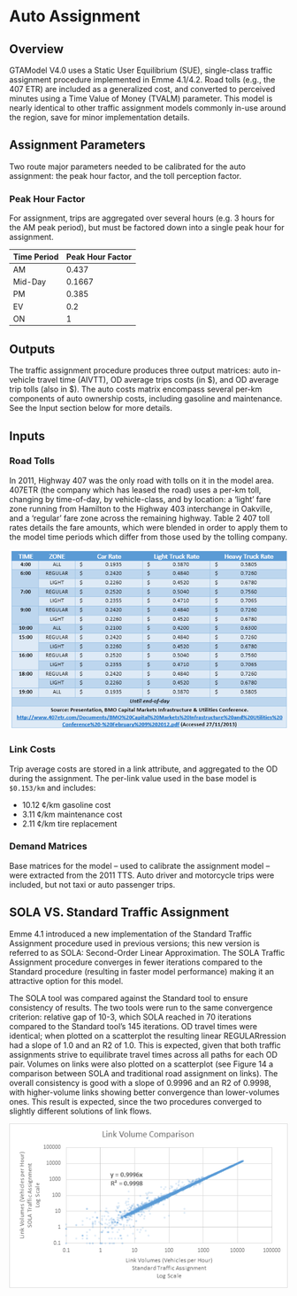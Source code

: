 # Auto Assignment

## Overview

GTAModel V4.0 uses a Static User Equilibrium (SUE), single-class traffic assignment procedure implemented in Emme 4.1/4.2. Road tolls (e.g., the 407 ETR) are included as a generalized cost, and converted to perceived minutes using a Time Value of Money (TVALM) parameter. This model is nearly identical to other traffic assignment models commonly in-use around the region, save for minor implementation details. 

## Assignment Parameters

Two route major parameters needed to be calibrated for the auto assignment: the peak hour factor, and the toll perception factor.

### Peak Hour Factor

For assignment, trips are aggregated over several hours (e.g. 3 hours for the AM peak period), but must be factored down into a single peak hour for assignment.

| Time Period | Peak Hour Factor |
|-------------|------------------|
| AM          | 0.437            |
| Mid-Day     | 0.1667           |
| PM          | 0.385            |
| EV          | 0.2              |
| ON          | 1                |

## Outputs

The traffic assignment procedure produces three output matrices: auto in-vehicle travel time (AIVTT), OD average trips costs (in $), and OD average trip tolls (also in $). The auto costs matrix encompass several per-km components of auto ownership costs, including gasoline and maintenance. See the Input section below for more details.

## Inputs

### Road Tolls

In 2011, Highway 407 was the only road with tolls on it in the model area. 407ETR (the company which has leased the road) uses a per-km toll, changing by time-of-day, by vehicle-class, and by location: a ‘light’ fare zone running from Hamilton to the Highway 403 interchange in Oakville, and a ‘regular’ fare zone across the remaining highway.   Table 2 407 toll rates details the fare amounts, which were blended in order to apply them to the model time periods which differ from those used by the tolling company. 

![alt text](images/407Tolls.png "407 Tolls")

### Link Costs

Trip average costs are stored in a link attribute, and aggregated to the OD during the assignment. The per-link value used in the base model is `$0.153/km` and includes:

* 10.12 ¢/km gasoline cost
* 3.11 ¢/km maintenance cost
* 2.11 ¢/km tire replacement

### Demand Matrices

Base matrices for the model – used to calibrate the assignment model – were extracted from the 2011 TTS. Auto driver and motorcycle trips were included, but not taxi or auto passenger trips. 

## SOLA VS. Standard Traffic Assignment

Emme 4.1 introduced a new implementation of the Standard Traffic Assignment procedure used in previous versions; this new version is referred to as SOLA: Second-Order Linear Approximation. The SOLA Traffic Assignment procedure converges in fewer iterations compared to the Standard procedure (resulting in faster model performance) making it an attractive option for this model.

The SOLA tool was compared against the Standard tool to ensure consistency of results. The two tools were run to the same convergence criterion: relative gap of 10-3, which SOLA reached in 70 iterations compared to the Standard tool’s 145 iterations. OD travel times were identical; when plotted on a scatterplot the resulting linear REGULARression had a slope of 1.0 and an R2 of 1.0. This is expected, given that both traffic assignments strive to equilibrate travel times across all paths for each OD pair. Volumes on links were also plotted on a scatterplot (see Figure 14 a comparison between SOLA and traditional road assignment on links). The overall consistency is good with a slope of 0.9996 and an R2 of 0.9998, with higher-volume links showing better convergence than lower-volumes ones. This result is expected, since the two procedures converged to slightly different solutions of link flows. 


![alt text](images/SOLAGraph.png "SOLA Graph")